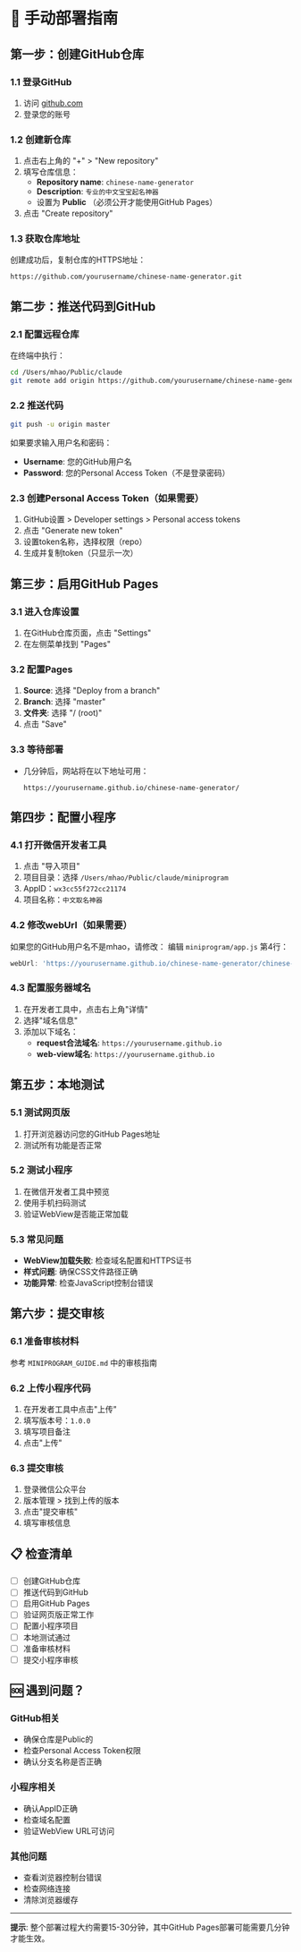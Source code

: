 # 🚀 手动部署指南

## 第一步：创建GitHub仓库

### 1.1 登录GitHub
1. 访问 [github.com](https://github.com)
2. 登录您的账号

### 1.2 创建新仓库
1. 点击右上角的 "+" > "New repository"
2. 填写仓库信息：
   - **Repository name**: `chinese-name-generator`
   - **Description**: `专业的中文宝宝起名神器`
   - 设置为 **Public** （必须公开才能使用GitHub Pages）
3. 点击 "Create repository"

### 1.3 获取仓库地址
创建成功后，复制仓库的HTTPS地址：
```
https://github.com/yourusername/chinese-name-generator.git
```

## 第二步：推送代码到GitHub

### 2.1 配置远程仓库
在终端中执行：
```bash
cd /Users/mhao/Public/claude
git remote add origin https://github.com/yourusername/chinese-name-generator.git
```

### 2.2 推送代码
```bash
git push -u origin master
```

如果要求输入用户名和密码：
- **Username**: 您的GitHub用户名
- **Password**: 您的Personal Access Token（不是登录密码）

### 2.3 创建Personal Access Token（如果需要）
1. GitHub设置 > Developer settings > Personal access tokens
2. 点击 "Generate new token"
3. 设置token名称，选择权限（repo）
4. 生成并复制token（只显示一次）

## 第三步：启用GitHub Pages

### 3.1 进入仓库设置
1. 在GitHub仓库页面，点击 "Settings"
2. 在左侧菜单找到 "Pages"

### 3.2 配置Pages
1. **Source**: 选择 "Deploy from a branch"
2. **Branch**: 选择 "master"
3. **文件夹**: 选择 "/ (root)"
4. 点击 "Save"

### 3.3 等待部署
- 几分钟后，网站将在以下地址可用：
  ```
  https://yourusername.github.io/chinese-name-generator/
  ```

## 第四步：配置小程序

### 4.1 打开微信开发者工具
1. 点击 "导入项目"
2. 项目目录：选择 `/Users/mhao/Public/claude/miniprogram`
3. AppID：`wx3cc55f272cc21174`
4. 项目名称：`中文取名神器`

### 4.2 修改webUrl（如果需要）
如果您的GitHub用户名不是mhao，请修改：
编辑 `miniprogram/app.js` 第4行：
```javascript
webUrl: 'https://yourusername.github.io/chinese-name-generator/chinese-name-generator.html',
```

### 4.3 配置服务器域名
1. 在开发者工具中，点击右上角"详情"
2. 选择"域名信息"
3. 添加以下域名：
   - **request合法域名**: `https://yourusername.github.io`
   - **web-view域名**: `https://yourusername.github.io`

## 第五步：本地测试

### 5.1 测试网页版
1. 打开浏览器访问您的GitHub Pages地址
2. 测试所有功能是否正常

### 5.2 测试小程序
1. 在微信开发者工具中预览
2. 使用手机扫码测试
3. 验证WebView是否能正常加载

### 5.3 常见问题
- **WebView加载失败**: 检查域名配置和HTTPS证书
- **样式问题**: 确保CSS文件路径正确
- **功能异常**: 检查JavaScript控制台错误

## 第六步：提交审核

### 6.1 准备审核材料
参考 `MINIPROGRAM_GUIDE.md` 中的审核指南

### 6.2 上传小程序代码
1. 在开发者工具中点击"上传"
2. 填写版本号：`1.0.0`
3. 填写项目备注
4. 点击"上传"

### 6.3 提交审核
1. 登录微信公众平台
2. 版本管理 > 找到上传的版本
3. 点击"提交审核"
4. 填写审核信息

## 📋 检查清单

- [ ] 创建GitHub仓库
- [ ] 推送代码到GitHub
- [ ] 启用GitHub Pages
- [ ] 验证网页版正常工作
- [ ] 配置小程序项目
- [ ] 本地测试通过
- [ ] 准备审核材料
- [ ] 提交小程序审核

## 🆘 遇到问题？

### GitHub相关
- 确保仓库是Public的
- 检查Personal Access Token权限
- 确认分支名称是否正确

### 小程序相关
- 确认AppID正确
- 检查域名配置
- 验证WebView URL可访问

### 其他问题
- 查看浏览器控制台错误
- 检查网络连接
- 清除浏览器缓存

---

**提示**: 整个部署过程大约需要15-30分钟，其中GitHub Pages部署可能需要几分钟才能生效。